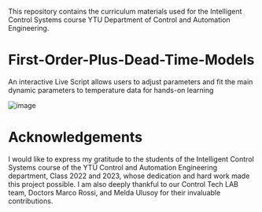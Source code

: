 
This repository contains the curriculum materials used for the Intelligent Control Systems course YTU Department of Control and Automation Engineering.

# First-Order-Plus-Dead-Time-Models
An interactive Live Script allows users to adjust parameters and fit the main dynamic parameters to temperature data for hands-on learning

![image](https://github.com/ClaudiaYasar/First-Order-Plus-Dead-Time-Models/assets/132692602/8230a3d9-a121-4749-8449-13da5e9eec35)

# Acknowledgements
I would like to express my gratitude to the students of the Intelligent Control Systems course of the YTÜ Control and Automation Engineering department, Class 2022 and 2023, whose dedication and hard work made this project possible. I am also deeply thankful to our Control Tech LAB team, Doctors Marco Rossi, and Melda Ulusoy for their invaluable contributions.

